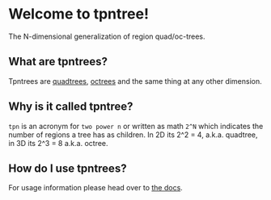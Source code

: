 # Welcome to tpntree!

The N-dimensional generalization of region quad/oc-trees.

## What are tpntrees?

Tpntrees are [quadtrees], [octrees] and the same thing at any other dimension.

[quadtrees]: https://en.wikipedia.org/wiki/Quadtree
[octrees]: https://en.wikipedia.org/wiki/Octree

## Why is it called tpntree?

`tpn` is an acronym for `two power n` or written as math `2^N` which indicates the number of regions a tree has as children.
In 2D its 2^2 = 4, a.k.a. quadtree, in 3D its 2^3 = 8 a.k.a. octree.

## How do I use tpntrees?

For usage information please head over to [the docs].

[the docs]: https://docs.rs/tpntree
